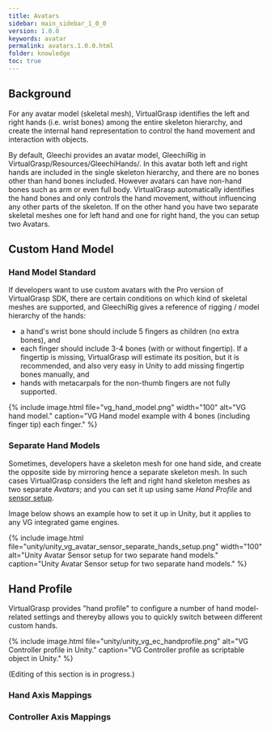 ```yaml
---
title: Avatars
sidebar: main_sidebar_1_0_0
version: 1.0.0
keywords: avatar
permalink: avatars.1.0.0.html
folder: knowledge
toc: true
---
```

## Background

For any avatar model (skeletal mesh), VirtualGrasp identifies the left and right hands (i.e. wrist bones) among the entire skeleton hierarchy, and create the internal hand representation to control the hand movement and interaction with objects. 

By default, Gleechi provides an avatar model, GleechiRig in VirtualGrasp/Resources/GleechiHands/. In this avatar both left and right hands are included in the single skeleton hierarchy, and there are no bones other than hand bones included. 
However avatars can have non-hand bones such as arm or even full body. VirtualGrasp automatically identifies the hand bones and only controls the hand movement, without influencing any other parts of the skeleton. 
If on the other hand you have two separate skeletal meshes one for left hand and one for right hand, the you can setup two Avatars. 

## Custom Hand Model 

### Hand Model Standard
If developers want to use custom avatars with the Pro version of VirtualGrasp SDK, there are certain conditions on which kind of skeletal meshes are supported, and GleechiRig gives a reference of rigging / model hierarchy of the hands:

* a hand's wrist bone should include 5 fingers as children (no extra bones), and 
* each finger should include 3-4 bones (with or without fingertip). If a fingertip is missing, VirtualGrasp will estimate its position, but it is recommended, and also very easy in Unity to add missing fingertip bones manually, and
* hands with metacarpals for the non-thumb fingers are not fully supported. 

{% include image.html file="vg_hand_model.png" width="100" alt="VG hand model." caption="VG Hand model example with 4 bones (including finger tip) each finger." %}

### Separate Hand Models

Sometimes, developers have a skeleton mesh for one hand side, and create the opposite side by mirroring hence a separate skeleton mesh. In such cases VirtualGrasp considers the left and right hand skeleton meshes as two separate _Avatars_; and you can set it up using same _Hand Profile_ and [sensor setup](unity_get_started_sensors.1.0.0.html). 

Image below shows an example how to set it up in Unity, but it applies to any VG integrated game engines.

{% include image.html file="unity/unity_vg_avatar_sensor_separate_hands_setup.png" width="100" alt="Unity Avatar Sensor setup for two separate hand models." caption="Unity Avatar Sensor setup for two separate hand models." %}

## Hand Profile

VirtualGrasp provides "hand profile" to configure a number of hand model-related settings and thereyby allows you to quickly switch between different custom hands. 

{% include image.html file="unity/unity_vg_ec_handprofile.png" alt="VG Controller profile in Unity." caption="VG Controller profile as scriptable object in Unity." %}

(Editing of this section is in progress.)

### Hand Axis Mappings

### Controller Axis Mappings
